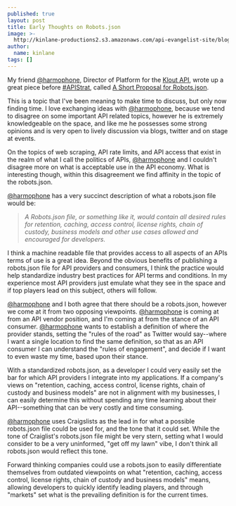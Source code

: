 ```yaml
---
published: true
layout: post
title: Early Thoughts on Robots.json
image: >-
  http://kinlane-productions2.s3.amazonaws.com/api-evangelist-site/blog/bw-robot-json.png
author:
  name: kinlane
tags: []
---
```

My friend [@harmophone](https://twitter.com/harmophone "@harmophone"), Director of Platform for the [Klout API](http://developer.klout.com/), wrote up a great piece before [#APIStrat](http://www.apistrategyconference.com/ "#APIStrat"), called [A Short Proposal for Robots.json](https://medium.com/p/4d36eab870c9).

This is a topic that I've been meaning to make time to discuss, but only now finding time. I love exchanging ideas with [@harmophone](https://twitter.com/harmophone "@harmophone"), because we tend to disagree on some important API related topics, however he is extremely knowledgeable on the space, and like me he possesses some strong opinions and is very open to lively discussion via blogs, twitter and on stage at events.

On the topics of web scraping, API rate limits, and API access that exist in the realm of what I call the politics of APIs, [@harmophone](https://twitter.com/harmophone "@harmophone") and I couldn't disagree more on what is acceptable use in the API economy. What is interesting though, within this disagreement we find affinity in the topic of the robots.json.

[@harmophone](https://twitter.com/harmophone "@harmophone") has a very succinct description of what a robots.json file would be:

> _A Robots.json file, or something like it, would contain all desired rules for retention, caching, access control, license rights, chain of custody, business models and other use cases allowed and encouraged for developers._

I think a machine readable file that provides access to all aspects of an APIs terms of use is a great idea. Beyond the obvious benefits of publishing a robots.json file for API providers and consumers, I think the practice would help standardize industry best practices for API terms and conditions. In my experience most API providers just emulate what they see in the space and if top players lead on this subject, others will follow.

[@harmophone](https://twitter.com/harmophone "@harmophone") and I both agree that there should be a robots.json, however we come at it from two opposing viewpoints. [@harmophone](https://twitter.com/harmophone "@harmophone") is coming at from an API vendor position, and I'm coming at from the stance of an API consumer. [@harmophone](https://twitter.com/harmophone "@harmophone") wants to establish a definition of where the provider stands, setting the "rules of the road" as Twitter would say--where I want a single location to find the same definition, so that as an API consumer I can understand the "rules of engagement", and decide if I want to even waste my time, based upon their stance.

With a standardized robots.json, as a developer I could very easily set the bar for which API providers I integrate into my applications. If a company's views on "retention, caching, access control, license rights, chain of custody and business models" are not in alignment with my businesses, I can easily determine this without spending any time learning about their API--something that can be very costly and time consuming.

[@harmophone](https://twitter.com/harmophone "@harmophone") uses Craigslists as the lead in for what a possible robots.json file could be used for, and the tone that it could set. While the tone of Craiglist's robots.json file might be very stern, setting what I would consider to be a very uninformed, "get off my lawn" vibe, I don't think all robots.json would reflect this tone.

Forward thinking companies could use a robots.json to easily differentiate themselves from outdated viewpoints on what "retention, caching, access control, license rights, chain of custody and business models" means, allowing developers to quickly identify leading players, and through "markets" set what is the prevailing definition is for the current times.